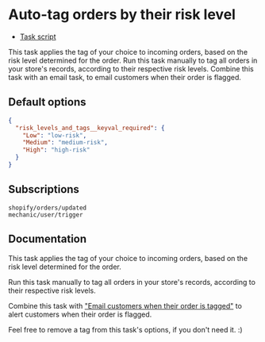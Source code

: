 # Auto-tag orders by their risk level

* [Task script](./script.liquid)

This task applies the tag of your choice to incoming orders, based on the risk level determined for the order. Run this task manually to tag all orders in your store's records, according to their respective risk levels. Combine this task with an email task, to email customers when their order is flagged.

## Default options

```json
{
  "risk_levels_and_tags__keyval_required": {
    "Low": "low-risk",
    "Medium": "medium-risk",
    "High": "high-risk"
  }
}
```

## Subscriptions

```liquid
shopify/orders/updated
mechanic/user/trigger
```

## Documentation

This task applies the tag of your choice to incoming orders, based on the risk level determined for the order.

Run this task manually to tag all orders in your store's records, according to their respective risk levels.

Combine this task with ["Email customers when their order is tagged"](https://usemechanic.com/task/email-customer-when-order-tagged) to alert customers when their order is flagged.

Feel free to remove a tag from this task's options, if you don't need it. :)